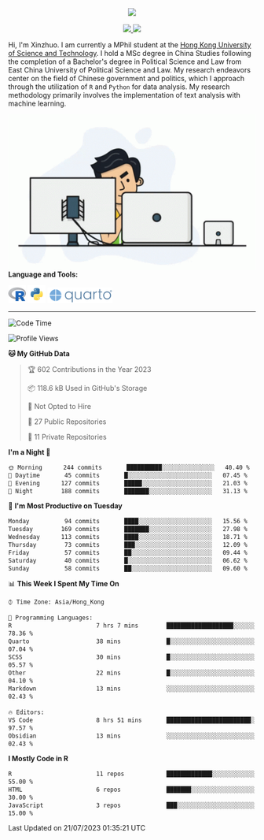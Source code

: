 <div align='center'>
<img src='https://readme-typing-svg.herokuapp.com?font=Lora&color=4d3900&center=true&lines=HKUST+Mphil+in+SOSC;Focus+on+China;Code+for+PoliSci'/>
</div>

<p align='center'>
 <a href='https://www.linkedin.com/in/xinzhuo-huang-5161011ba/' target='_blank'>
        <img src='https://img.shields.io/badge/linkedin%20-%230077B5.svg?&style=for-the-badge&logo=linkedin&logoColor=white'/>
    </a>
 <a href='https://twitter.com/HsinchoH' target='_blank'>
        <img src='https://img.shields.io/badge/Twitter-1DA1F2?style=for-the-badge&logo=twitter&logoColor=white'/>
    </a>
    </p>
    
Hi, I'm Xinzhuo. I am currently a MPhil student at the [Hong Kong University of Science and Technology](https://sosc.hkust.edu.hk/node/613). I hold a MSc degree in China Studies following the completion of a Bachelor's degree in Political Science and Law from East China University of Political Science and Law. My research endeavors center on the field of Chinese government and politics, which I approach through the utilization of `R` and `Python` for data analysis. My research methodology primarily involves the implementation of text analysis with machine learning.




<img align='right' src="https://github.com/xinzhuohkust/xinzhuohkust/blob/main/programmer.gif" width="590">



**Language and Tools:**  

<code><img height="36" src="https://raw.githubusercontent.com/github/explore/80688e429a7d4ef2fca1e82350fe8e3517d3494d/topics/r/r.png"></code>
<code><img height="36" src="https://raw.githubusercontent.com/github/explore/80688e429a7d4ef2fca1e82350fe8e3517d3494d/topics/python/python.png"></code>
<code><img height="32" src="https://github.com/quarto-dev/quarto-r/blob/main/man/figures/quarto.png"></code>

---
<!--START_SECTION:waka-->
![Code Time](http://img.shields.io/badge/Code%20Time-713%20hrs%2048%20mins-blue)

![Profile Views](http://img.shields.io/badge/Profile%20Views-62-blue)

**🐱 My GitHub Data** 

> 🏆 602 Contributions in the Year 2023
 > 
> 📦 118.6 kB Used in GitHub's Storage 
 > 
> 🚫 Not Opted to Hire
 > 
> 📜 27 Public Repositories 
 > 
> 🔑 11 Private Repositories  
 > 
**I'm a Night 🦉** 

```text
🌞 Morning      244 commits       ██████████░░░░░░░░░░░░░░░   40.40 % 
🌆 Daytime       45 commits       █░░░░░░░░░░░░░░░░░░░░░░░░   07.45 % 
🌃 Evening      127 commits       █████░░░░░░░░░░░░░░░░░░░░   21.03 % 
🌙 Night        188 commits       ███████░░░░░░░░░░░░░░░░░░   31.13 % 

```
📅 **I'm Most Productive on Tuesday** 

```text
Monday          94 commits       ████░░░░░░░░░░░░░░░░░░░░░   15.56 % 
Tuesday        169 commits       ███████░░░░░░░░░░░░░░░░░░   27.98 % 
Wednesday      113 commits       ████░░░░░░░░░░░░░░░░░░░░░   18.71 % 
Thursday        73 commits       ███░░░░░░░░░░░░░░░░░░░░░░   12.09 % 
Friday          57 commits       ██░░░░░░░░░░░░░░░░░░░░░░░   09.44 % 
Saturday        40 commits       █░░░░░░░░░░░░░░░░░░░░░░░░   06.62 % 
Sunday          58 commits       ██░░░░░░░░░░░░░░░░░░░░░░░   09.60 % 

```


📊 **This Week I Spent My Time On** 

```text
⌚︎ Time Zone: Asia/Hong_Kong

💬 Programming Languages: 
R                        7 hrs 7 mins        ███████████████████░░░░░░   78.36 % 
Quarto                   38 mins             █░░░░░░░░░░░░░░░░░░░░░░░░   07.04 % 
SCSS                     30 mins             █░░░░░░░░░░░░░░░░░░░░░░░░   05.57 % 
Other                    22 mins             █░░░░░░░░░░░░░░░░░░░░░░░░   04.10 % 
Markdown                 13 mins             ░░░░░░░░░░░░░░░░░░░░░░░░░   02.43 % 

🔥 Editors: 
VS Code                  8 hrs 51 mins       ████████████████████████░   97.57 % 
Obsidian                 13 mins             ░░░░░░░░░░░░░░░░░░░░░░░░░   02.43 % 

```

**I Mostly Code in R** 

```text
R                        11 repos            █████████████░░░░░░░░░░░░   55.00 % 
HTML                     6 repos             ███████░░░░░░░░░░░░░░░░░░   30.00 % 
JavaScript               3 repos             ███░░░░░░░░░░░░░░░░░░░░░░   15.00 % 

```



 Last Updated on 21/07/2023 01:35:21 UTC
<!--END_SECTION:waka-->
    
    
    
    
    
    
    
    
